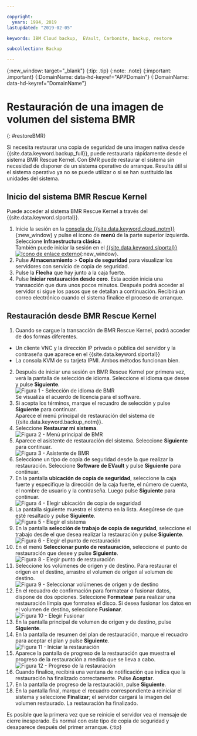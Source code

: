```yaml
---

copyright:
  years: 1994, 2019
lastupdated: "2019-02-05"

keywords: IBM Cloud backup,  EVault, Carbonite, backup, restore

subcollection: Backup

---
```

{:new_window: target="_blank"}
{:tip: .tip}
{:note: .note}
{:important: .important}
{:DomainName: data-hd-keyref="APPDomain"}
{:DomainName: data-hd-keyref="DomainName"}

# Restauración de una imagen de volumen del sistema BMR
{: #restoreBMR}

Si necesita restaurar una copia de seguridad de una imagen nativa desde {{site.data.keyword.backup_full}}, puede restaurarla rápidamente desde el sistema BMR Rescue Kernel. Con BMR puede restaurar el sistema sin necesidad de disponer de un sistema operativo de arranque. Resulta útil si el sistema operativo ya no se puede utilizar o si se han sustituido las unidades del sistema.

## Inicio del sistema BMR Rescue Kernel

Puede acceder al sistema BMR Rescue Kernel a través del {{site.data.keyword.slportal}}.
1. Inicie la sesión en la [consola de {{site.data.keyword.cloud_notm}}](https://{DomainName}){:new_window} y pulse el icono de **menú** de la parte superior izquierda. Seleccione **Infraestructura clásica**.<br/>
   También puede iniciar la sesión en el [{{site.data.keyword.slportal}} ![Icono de enlace externo](../../icons/launch-glyph.svg "Icono de enlace externo")](https://control.softlayer.com/){:new_window}.
2. Pulse **Almacenamiento** > **Copia de seguridad** para visualizar los servidores con servicio de copia de seguridad.
3. Pulse la **Flecha** que hay junto a la caja fuerte.
4. Pulse **Iniciar restauración desde cero**. Esta acción inicia una transacción que dura unos pocos minutos. Después podrá acceder al servidor si sigue los pasos que se detallan a continuación. Recibirá un correo electrónico cuando el sistema finalice el proceso de arranque.


## Restauración desde BMR Rescue Kernel

1. Cuando se cargue la transacción de BMR Rescue Kernel, podrá acceder de dos formas diferentes.
  - Un cliente VNC y la dirección IP privada o pública del servidor y la contraseña que aparece en el {{site.data.keyword.slportal}}
  - La consola KVM de su tarjeta IPMI.
  Ambos métodos funcionan bien.
2. Después de iniciar una sesión en BMR Rescue Kernel por primera vez, verá la pantalla de selección de idioma. Seleccione el idioma que desee y pulse **Siguiente**.
<br/>![Figura 1 - Selección de idioma de BMR](/images/bmr1.png)<br/> Se visualiza el acuerdo de licencia para el software.
3. Si acepta los términos, marque el recuadro de selección y pulse **Siguiente** para continuar. <br/> Aparece el menú principal de restauración del sistema de {{site.data.keyword.backup_notm}}.
4. Seleccione **Restaurar mi sistema**.
<br/>![Figura 2 - Menú principal de BMR](/images/bmr2.png)
5. Aparece el asistente de restauración del sistema. Seleccione **Siguiente** para continuar.
<br/>![Figura 3 - Asistente de BMR](/images/bmr3.png)
6. Seleccione un tipo de copia de seguridad desde la que realizar la restauración. Seleccione **Software de EVault** y pulse **Siguiente** para continuar.
7. En la pantalla **ubicación de copia de seguridad**, seleccione la caja fuerte y especifique la dirección de la caja fuerte, el número de cuenta, el nombre de usuario y la contraseña. Luego pulse **Siguiente** para continuar.
<br/>![Figura 4 - Elegir ubicación de copia de seguridad](/images/bmr4.png)
8. La pantalla siguiente muestra el sistema en la lista. Asegúrese de que esté resaltado y pulse **Siguiente**.
<br/>![Figura 5 - Elegir el sistema](/images/bmr5.png)
9. En la pantalla **selección de trabajo de copia de seguridad**, seleccione el trabajo desde el que desea realizar la restauración y pulse **Siguiente**.
<br/>![Figura 6 - Elegir el punto de restauración](/images/bmr6.png)
10. En el menú **Seleccionar punto de restauración**, seleccione el punto de restauración que desee y pulse **Siguiente**.
<br/>![Figura 8 - Elegir punto de restauración](/images/bmr8.png)
11. Seleccione los volúmenes de origen y de destino. Para restaurar el origen en el destino, arrastre el volumen de origen al volumen de destino.
<br/>![Figura 9 - Seleccionar volúmenes de origen y de destino](/images/bmr9.png)
12. En el recuadro de confirmación para formatear o fusionar datos, dispone de dos opciones. Seleccione **Formatear** para realizar una restauración limpia que formatea el disco. Si desea fusionar los datos en el volumen de destino, seleccione **Fusionar**.
<br/>![Figura 10 - Elegir Fusionar](/images/bmr10.png)
13. En la pantalla principal de volumen de origen y de destino, pulse **Siguiente**.
14. En la pantalla de resumen del plan de restauración, marque el recuadro para aceptar el plan y pulse **Siguiente**.
<br/>![Figura 11 - Iniciar la restauración](/images/bmr11.png)
15. Aparece la pantalla de progreso de la restauración que muestra el progreso de la restauración a medida que se lleva a cabo.
<br/>![Figura 12 - Progreso de la restauración](/images/bmr12.png)
16. Cuando finalice, recibirá una ventana de notificación que indica que la restauración ha finalizado correctamente. Pulse **Aceptar**.
17. En la pantalla de progreso de la restauración, pulse **Siguiente**.
18. En la pantalla final, marque el recuadro correspondiente a reiniciar el sistema y seleccione **Finalizar**; el servidor cargará la imagen del volumen restaurado.
  La restauración ha finalizado. <br/>

  Es posible que la primera vez que se reinicie el servidor vea el mensaje de cierre inesperado. Es normal con este tipo de copia de seguridad y desaparece después del primer arranque.
  {:tip}
